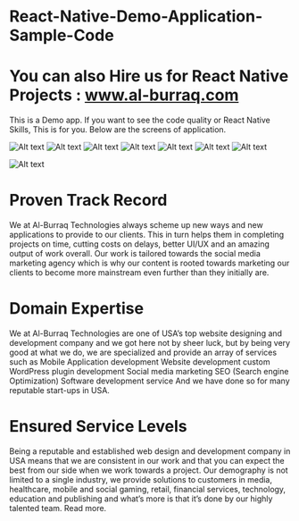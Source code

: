 # React-Native-Demo-Application-Sample-Code

# You can also Hire us for React Native Projects : www.al-burraq.com 

This is a Demo app. If you want to see the code quality or React Native Skills, This is for you. Below are the screens of application. 

![Alt text](./1.png?raw=true "Splash Screen")
![Alt text](./2.1.png?raw=true "Login Screen")
![Alt text](./2.png?raw=true "Register Screen")
![Alt text](./3.0.png?raw=true "Menu")
![Alt text](./3.png?raw=true "Home Page")
![Alt text](./4.png?raw=true "Profile Screen")
![Alt text](./5.png?raw=true "Categories Screen")

![Alt text](https://www.al-burraq.com/homebanners/why-choose-us-new.jpg "Optional title")
# Proven Track Record
We at Al-Burraq Technologies always scheme up new ways and new applications to provide to our clients. This in turn helps them in completing projects on time, cutting costs on delays, better UI/UX and an amazing output of work overall. Our work is tailored towards the social media marketing agency which is why our content is rooted towards marketing our clients to become more mainstream even further than they initially are.
# Domain Expertise
We at Al-Burraq Technologies are one of USA’s top website designing and development company and we got here not by sheer luck, but by being very good at what we do, we are specialized and provide an array of services such as Mobile Application development Website development custom WordPress plugin development Social media marketing SEO (Search engine Optimization) Software development service And we have done so for many reputable start-ups in USA.
# Ensured Service Levels
Being a reputable and established web design and development company in USA means that we are consistent in our work and that you can expect the best from our side when we work towards a project. Our demography is not limited to a single industry, we provide solutions to customers in media, healthcare, mobile and social gaming, retail, financial services, technology, education and publishing and what’s more is that it’s done by our highly talented team. Read more.


